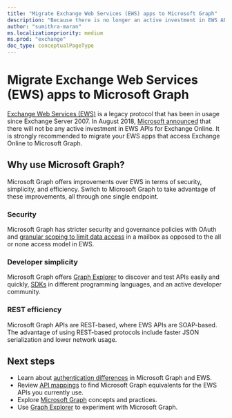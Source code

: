 ```yaml
---
title: "Migrate Exchange Web Services (EWS) apps to Microsoft Graph"
description: "Because there is no longer an active investment in EWS APIs for Exchange Online, you can migrate your EWS apps that access Exchange Online to Microsoft Graph."
author: "sumithra-maran"
ms.localizationpriority: medium
ms.prod: "exchange"
doc_type: conceptualPageType
---
```


# Migrate Exchange Web Services (EWS) apps to Microsoft Graph

[Exchange Web Services (EWS)](/exchange/client-developer/exchange-web-services/explore-the-ews-managed-api-ews-and-web-services-in-exchange) is a legacy protocol that has been in usage since Exchange Server 2007. In August 2018, [Microsoft announced](https://techcommunity.microsoft.com/t5/exchange-team-blog/upcoming-changes-to-exchange-web-services-ews-api-for-office-365/ba-p/608055) that there will not be any active investment in EWS APIs for Exchange Online. It is strongly recommended to migrate your EWS apps that access Exchange Online to Microsoft Graph.

## Why use Microsoft Graph?

Microsoft Graph offers improvements over EWS in terms of security, simplicity, and efficiency. Switch to Microsoft Graph to take advantage of these improvements, all through one single endpoint.

### Security

Microsoft Graph has stricter security and governance policies with OAuth and [granular scoping to limit data access](/graph/permissions-reference) in a mailbox as opposed to the all or none access model in EWS.

### Developer simplicity

Microsoft Graph offers [Graph Explorer](https://developer.microsoft.com/graph/graph-explorer) to discover and test APIs easily and quickly, [SDKs](/graph/sdks/sdks-overview) in different programming languages​, and an active developer community.

### REST efficiency

Microsoft Graph APIs are REST-based, where EWS APIs are SOAP-based. The advantage of using REST-based protocols include faster JSON serialization and lower network usage.

## Next steps

- Learn about [authentication differences](migrate-exchange-web-services-authentication.md) in Microsoft Graph and EWS.
- Review [API mappings](migrate-exchange-web-services-api-mapping.md) to find Microsoft Graph equivalents for the EWS APIs you currently use.
- Explore [Microsoft Graph](/graph/overview) concepts and practices.
- Use [Graph Explorer](https://developer.microsoft.com/graph/graph-explorer) to experiment with Microsoft Graph.
